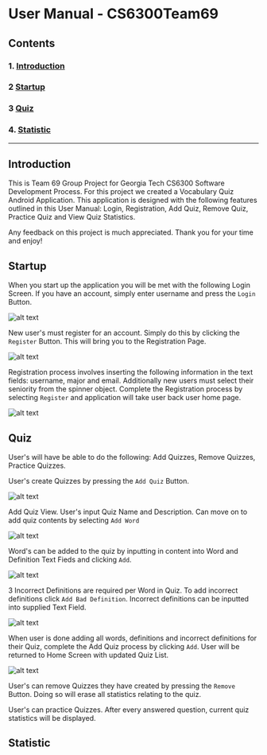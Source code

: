 # User Manual - CS6300Team69

## Contents

### 1. [Introduction](#introduction)

### 2 [Startup](#startup)

### 3 [Quiz](#quiz)

### 4. [Statistic](#statistic)

<hr>

## <a name = "introduction"></a> Introduction

This is Team 69 Group Project for Georgia Tech CS6300 Software Development Process. For this project we created a Vocabulary Quiz Android Application. This application is designed with the following features outlined in this User Manual: Login, Registration, Add Quiz, Remove Quiz, Practice Quiz and View Quiz Statistics. 

Any feedback on this project is much appreciated. Thank you for your time and enjoy!

## <a name = "startup"></a> Startup

When you start up the application you will be met with the following Login Screen. If you have an account, simply enter username and press the `Login` Button.

![alt text](https://github.gatech.edu/gt-omscs-se-2018fall/6300Fall18Team69/blob/master/GroupProject/Docs/pics/UserManual/Startup.PNG)

New user's must register for an account. Simply do this by clicking the `Register` Button. This will bring you to the Registration Page.

![alt text](https://github.gatech.edu/gt-omscs-se-2018fall/6300Fall18Team69/blob/master/GroupProject/Docs/pics/UserManual/Register.PNG)

Registration process involves inserting the following information in the text fields: username, major and email. Additionally new users must select their seniority from the spinner object. Complete the Registration process by selecting `Register` and application will take user back user home page.

![alt text](https://github.gatech.edu/gt-omscs-se-2018fall/6300Fall18Team69/blob/master/GroupProject/Docs/pics/UserManual/Home%20Screen.PNG)

## <a name = "quiz"></a> Quiz

User's will have be able to do the following: Add Quizzes, Remove Quizzes, Practice Quizzes.

User's create Quizzes by pressing the `Add Quiz` Button.

![alt text](https://github.gatech.edu/gt-omscs-se-2018fall/6300Fall18Team69/blob/master/GroupProject/Docs/pics/UserManual/AddQuizOption.PNG)

Add Quiz View. User's input Quiz Name and Description. Can move on to add quiz contents by selecting `Add Word`

![alt text](https://github.gatech.edu/gt-omscs-se-2018fall/6300Fall18Team69/blob/master/GroupProject/Docs/pics/UserManual/AddQuizView.PNG)

Word's can be added to the quiz by inputting in content into Word and Definition Text Fieds and clicking `Add`.

![alt text](https://github.gatech.edu/gt-omscs-se-2018fall/6300Fall18Team69/blob/master/GroupProject/Docs/pics/UserManual/AddWordView.PNG)

3 Incorrect Definitions are required per Word in Quiz. To add incorrect definitions click `Add Bad Definition`. Incorrect definitions can be inputted into supplied Text Field.

![alt text](https://github.gatech.edu/gt-omscs-se-2018fall/6300Fall18Team69/blob/master/GroupProject/Docs/pics/UserManual/AddBadDefinition.PNG)

When user is done adding all words, definitions and incorrect definitions for their Quiz, complete the Add Quiz process by clicking `Add`. User will be returned to Home Screen with updated Quiz List. 

![alt text](https://github.gatech.edu/gt-omscs-se-2018fall/6300Fall18Team69/blob/master/GroupProject/Docs/pics/UserManual/HomePageWithQuizList.PNG)

User's can remove Quizzes they have created by pressing the `Remove` Button. Doing so will erase all statistics relating to the quiz. 

User's can practice Quizzes. After every answered question, current quiz statistics will be displayed. 

## <a name = "statistic"></a> Statistic



